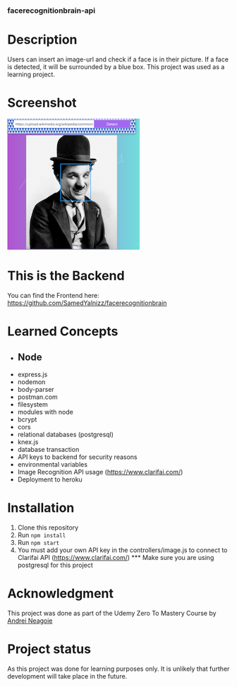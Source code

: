 ### facerecognitionbrain-api

# Description
Users can insert an image-url and check if a face is in their picture. If a face is detected, it will be surrounded by a blue box.
This project was used as a learning project. 

# Screenshot
![screenshot](facedetection_screenshot.png)

# This is the Backend
You can find the Frontend here: https://github.com/SamedYalnizz/facerecognitionbrain

# Learned Concepts
* ## Node
* express.js
* nodemon
* body-parser
* postman.com
* filesystem
* modules with node
* bcrypt
* cors
* relational databases (postgresql)
* knex.js
* database transaction
* API keys to backend for security reasons 
* environmental variables
* Image Recognition API usage (https://www.clarifai.com/)
* Deployment to heroku

# Installation
1. Clone this repository
2. Run `npm install`
3. Run `npm start`
4. You must add your own API key in the controllers/image.js to connect to Clarifai API (https://www.clarifai.com/)
*** Make sure you are using postgresql for this project

# Acknowledgment
This project was done as part of the Udemy Zero To Mastery Course by [Andrei Neagoie](https://github.com/aneagoie)

# Project status
As this project was done for learning purposes only. It is unlikely that further development will take place in the future. 
